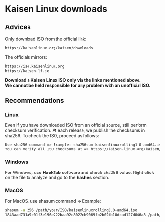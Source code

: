 # Kaisen Linux downloads

## Advices
Only download ISO from the official link:

```bash
https://kaisenlinux.org/kaisen/downloads
```

The officials mirrors:

```bash
https://iso.kaisenlinux.org
https://kaisen.lf.je
```

**Download a Kaisen Linux ISO only via the links mentioned above.**  
**We cannot be held responsible for any problem with an unofficial ISO.**  

## Recommendations

### Linux
Even if you have downloaded ISO from an official source, still perform checksum verification.
At each release, we publish the checksums in sha256. To check the ISO, proceed as follows:

```bash
Use sha256 command => Example: sha256sum kaisenlinuxrolling1.0-amd64.iso => 1843aad731a9c01f3e196e222baa92c8022cb9069fb2b02fb10dcad127d066a8 kaisenlinuxrolling1.0-amd64.iso
You can verify all ISO checksums at => https://kaisen-linux.org/kaisen/checksums.txt
```

### Windows
For Windows, use **HackTab** software and check sha256 value.
Right click on the file to analyze and go to the **hashes** section.

### MacOS

For MacOS, use shasum command => Example:

```bash
shasum -a 256 /path/your/ISO/kaisenlinuxrolling1.0-amd64.iso
1843aad731a9c01f3e196e222baa92c8022cb9069fb2b02fb10dcad127d066a8 /path/your/ISO/kaisenlinuxrolling1.0-amd64.iso
```